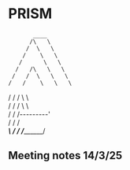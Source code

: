 # PRISM

           ____
          /\   \        
         /  \   \
        /    \   \
       /      \   \
      /   /\   \   \
     /   /  \   \   \
    /   /    \   \   \
   /   /    / \   \   \
  /   /    /   \   \   \
 /   /    /---------'   \
/   /    /_______________\
\  /                     /
 \/_____________________/ 


## Meeting notes 14/3/25
